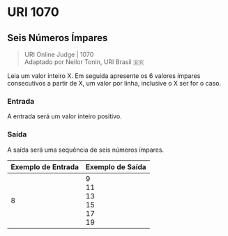 # URI 1070

## Seis Números Ímpares

>URI Online Judge | 1070  
>Adaptado por Neilor Tonin, URI Brasil :brazil:  

Leia um valor inteiro X. Em seguida apresente os 6 valores ímpares consecutivos a partir de X, um valor por linha, inclusive o X ser for o caso.  

### Entrada

A entrada será um valor inteiro positivo.  

### Saída

A saída será uma sequência de seis números ímpares.  

| Exemplo de Entrada | Exemplo de Saída                |
| ------------------ | ------------------------------- |
| 8                  | 9<br>11<br>13<br>15<br>17<br>19 |
